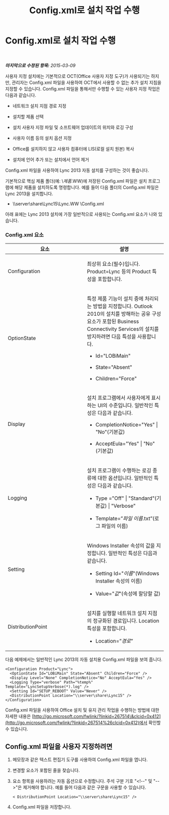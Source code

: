 ﻿---
title: Config.xml로 설치 작업 수행
TOCTitle: Config.xml로 설치 작업 수행
ms:assetid: 0813184a-ab40-417c-b3a3-c2090766b831
ms:mtpsurl: https://technet.microsoft.com/ko-kr/library/JJ204651(v=OCS.15)
ms:contentKeyID: 49302719
ms.date: 08/10/2015
mtps_version: v=OCS.15
ms.translationtype: HT
---

# Config.xml로 설치 작업 수행

 

_**마지막으로 수정된 항목:** 2015-03-09_

사용자 지정 설치에는 기본적으로 OCT(Office 사용자 지정 도구)가 사용되기는 하지만, 관리자는 Config.xml 파일을 사용하여 OCT에서 사용할 수 없는 추가 설치 지침을 지정할 수 있습니다. Config.xml 파일을 통해서만 수행할 수 있는 사용자 지정 작업은 다음과 같습니다.

  - 네트워크 설치 지점 경로 지정

  - 설치할 제품 선택

  - 설치 사용자 지정 파일 및 소프트웨어 업데이트의 위치와 로깅 구성

  - 사용자 이름 등의 설치 옵션 지정

  - Office를 설치하지 않고 사용자 컴퓨터에 LIS(로컬 설치 원본) 복사

  - 설치에 언어 추가 또는 설치에서 언어 제거

Config.xml 파일을 사용하여 Lync 2013 자동 설치를 구성하는 것이 좋습니다.

기본적으로 핵심 제품 폴더(예: \\*제품*.WW)에 저장된 Config.xml 파일은 설치 프로그램에 해당 제품을 설치하도록 명령합니다. 예를 들어 다음 폴더의 Config.xml 파일은 Lync 2013을 설치합니다.

  - \\\\server\\share\\Lync15\\Lync.WW \\Config.xml

아래 표에는 Lync 2013 설치에 가장 일반적으로 사용되는 Config.xml 요소가 나와 있습니다.

### Config.xml 요소

<table>
<colgroup>
<col style="width: 50%" />
<col style="width: 50%" />
</colgroup>
<thead>
<tr class="header">
<th>요소</th>
<th>설명</th>
</tr>
</thead>
<tbody>
<tr class="odd">
<td><p>Configuration</p></td>
<td><p>최상위 요소(필수)입니다. Product=Lync 등의 Product 특성을 포함합니다.</p></td>
</tr>
<tr class="even">
<td><p>OptionState</p></td>
<td><p>특정 제품 기능이 설치 중에 처리되는 방법을 지정합니다. Outlook 2010의 설치를 방해하는 공유 구성 요소가 포함된 Business Connectivity Services의 설치를 방지하려면 다음 특성을 사용합니다.</p>
<ul>
<li><p>Id=&quot;LOBiMain&quot;</p></li>
<li><p>State=&quot;Absent&quot;</p></li>
<li><p>Children=&quot;Force&quot;</p></li>
</ul></td>
</tr>
<tr class="odd">
<td><p>Display</p>
<p></p></td>
<td><p>설치 프로그램에서 사용자에게 표시하는 UI의 수준입니다. 일반적인 특성은 다음과 같습니다.</p>
<ul>
<li><p>CompletionNotice=&quot;Yes&quot; | &quot;No&quot;(기본값)</p></li>
<li><p>AcceptEula=&quot;Yes&quot; | &quot;No&quot;(기본값)</p></li>
</ul></td>
</tr>
<tr class="even">
<td><p>Logging</p></td>
<td><p>설치 프로그램이 수행하는 로깅 종류에 대한 옵션입니다. 일반적인 특성은 다음과 같습니다.</p>
<ul>
<li><p>Type =&quot;Off&quot; | &quot;Standard&quot;(기본값) | &quot;Verbose&quot;</p></li>
<li><p>Template=”<em>파일 이름</em>.txt”(로그 파일의 이름)</p></li>
</ul></td>
</tr>
<tr class="odd">
<td><p>Setting</p></td>
<td><p>Windows Installer 속성의 값을 지정합니다. 일반적인 특성은 다음과 같습니다.</p>
<ul>
<li><p>Setting Id=&quot;<em>이름</em>&quot;(Windows Installer 속성의 이름)</p></li>
<li><p>Value=&quot;<em>값</em>&quot;(속성에 할당할 값)</p></li>
</ul></td>
</tr>
<tr class="even">
<td><p>DistributionPoint</p></td>
<td><p>설치를 실행할 네트워크 설치 지점의 정규화된 경로입니다. Location 특성을 포함합니다.</p>
<ul>
<li><p>Location=”<em>경로</em>”</p></li>
</ul></td>
</tr>
</tbody>
</table>


다음 예제에서는 일반적인 Lync 2013의 자동 설치용 Config.xml 파일을 보여 줍니다.

    <Configuration Product="Lync">
      <OptionState Id="LOBiMain" State="Absent" Children="Force" />
      <Display Level="None" CompletionNotice="No" AcceptEula="Yes" />
      <Logging Type="verbose" Path="%temp%" Template="LyncSetupVerbose(*).log" />
      <Setting Id="SETUP_REBOOT" Value="Never" />
      <DistributionPoint Location="\\server\share\Lync15" />
    </Configuration>

Config.xml 파일을 사용하여 Office 설치 및 유지 관리 작업을 수행하는 방법에 대한 자세한 내용은 [http://go.microsoft.com/fwlink/?linkid=267514\&clcid=0x412](http://go.microsoft.com/fwlink/?linkid=267514%26clcid=0x412)에서 확인할 수 있습니다.

## Config.xml 파일을 사용자 지정하려면

1.  메모장과 같은 텍스트 편집기 도구를 사용하여 Config.xml 파일을 엽니다.

2.  변경할 요소가 포함된 줄을 찾습니다.

3.  요소 항목을 사용하려는 자동 옵션으로 수정합니다. 주석 구분 기호 "\<\!--" 및 "--\>"은 제거해야 합니다. 예를 들어 다음과 같은 구문을 사용할 수 있습니다.
    
        < DistributionPoint Location="\\server\share\Lync15" />

4.  Config.xml 파일을 저장합니다.

